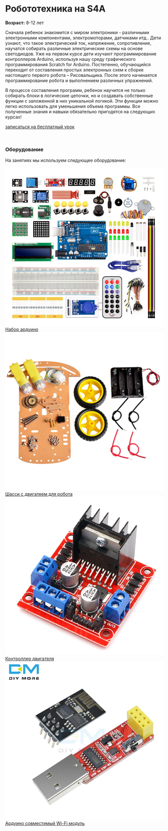 # Робототехника на S4A

**Возраст:** 8-12 лет

Сначала ребенок знакомится с миром электроники - различными электронными компонентами, электромоторами, датчиками итд.. Дети узнают, что такое электрический ток, напряжение, сопротивление, научатся собирать различные электрические схемы на основе светодиодов. Уже на первом курсе дети изучают программирование контроллеров Arduino, используя нашу среду графического программирования Scratch for Arduino. Постепенно, обучающийся переходит от составления простых электронных схем к сборке настоящего первого робота – Рисовальщика. После этого начинается программирование робота и выполнением различных упражнений.

В процессе составления программ, ребенок научится не только собирать блоки в логические цепочки, но и создавать собственные функции с заложенной в них уникальной логикой. Эти функции можно легко использовать для уменьшения объема программы. Все полученные знания и навыки обязательно пригодятся на следующих курсах!


<div class="row text-center">
  <div class="col-sm-12 offset-top-40">
    <a href="https://goo.gl/forms/OmlArjCEKBNhZj4K3" class="btn btn-medium-turquoise">
      записаться на бесплатный урок
    </a>
  </div>
</div>

&nbsp;

### Оборудование

На занятиях мы используем следующее оборудование:

<div class="row text-center">
  <div class="col-sm-3 offset-top-20">
    <a href="http://s.click.aliexpress.com/e/p6SWgE16">
      <img src="/imgs/arduino/kit.jpg">
      Набор ардуино
    </a>
  </div>
  <div class="col-sm-3 offset-top-20">
    <a href="http://s.click.aliexpress.com/e/lEKcV5gU">
      <img src="/imgs/arduino/robot-chassis.jpg">
      Шасси с двигатеем для робота
    </a>
  </div>
  <div class="col-sm-3 offset-top-20">
    <a href="http://s.click.aliexpress.com/e/rcViN7QY">
      <img src="/imgs/arduino/L298N.jpg">
      Контроллер двигателя
    </a>
  </div>
  <div class="col-sm-3 offset-top-20">
    <a href="http://s.click.aliexpress.com/e/2qgDpgy0">
      <img src="/imgs/arduino/wi-fi.jpg">
      Ардуино совместимый Wi-Fi модуль
    </a>
  </div>
</div>

